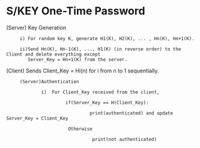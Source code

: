 # S/KEY One-Time Password

(Server) Key Generation

         i) For random key K, generate H1(K), H2(K), ... , Hn(K), Hn+1(K).

         ii)Send Hn(K), Hn-1(K), ..., H1(K) (in reverse order) to the Client and delete everything except 
            Server_Key = Hn+1(K) from the server.

(Client) Sends Client_Key = Hi(n) for i from n to 1 sequentially.

         (Server)Authentication

                 i)  For Client_Key received from the client, 

                          if(Server_Key == H(Client_Key):

                                   print(authenticated) and update Server_Key = Client_Key

                           Otherwise

                                    print(not authenticated)
